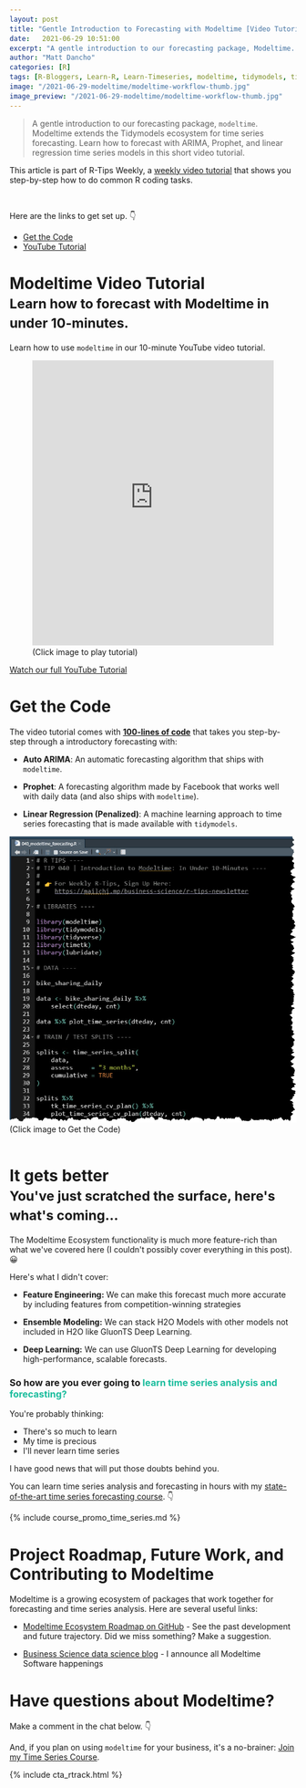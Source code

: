 ```yaml
---
layout: post
title: "Gentle Introduction to Forecasting with Modeltime [Video Tutorial]"
date:   2021-06-29 10:51:00
excerpt: "A gentle introduction to our forecasting package, Modeltime. Modeltime extends the Tidymodels ecosystem for time series forecasting. Learn how to forecast with ARIMA, Prophet, and linear regression time series models."
author: "Matt Dancho"
categories: [R]
tags: [R-Bloggers, Learn-R, Learn-Timeseries, modeltime, tidymodels, timetk]
image: "/2021-06-29-modeltime/modeltime-workflow-thumb.jpg"
image_preview: "/2021-06-29-modeltime/modeltime-workflow-thumb.jpg"
---
```


> A gentle introduction to our forecasting package, `modeltime`. Modeltime extends the Tidymodels ecosystem for time series forecasting. Learn how to forecast with ARIMA, Prophet, and linear regression time series models in this short video tutorial.

This article is part of R-Tips Weekly, a <a href="https://mailchi.mp/business-science/r-tips-newsletter">weekly video tutorial</a> that shows you step-by-step how to do common R coding tasks.

<br/>

<p>Here are the links to get set up. 👇</p>

<ul>
    <li><a href="https://mailchi.mp/business-science/r-tips-newsletter">Get the Code</a></li>
    <li><a href="https://youtu.be/j2LT8L5mIa4">YouTube Tutorial</a></li> 
</ul>




# Modeltime Video Tutorial<br><small>Learn how to forecast with Modeltime in under 10-minutes.</small>

Learn how to use `modeltime` in our 10-minute YouTube video tutorial. 

<figure class="text-center">
  <iframe width="100%" height="500" src="https://www.youtube.com/embed/-bCelif-ENY" title="YouTube video player" frameborder="0" allow="accelerometer; autoplay; clipboard-write; encrypted-media; gyroscope; picture-in-picture" allowfullscreen></iframe>
  <figcaption>(Click image to play tutorial)</figcaption>
</figure>

<p class='text-center date'>
  <a href='https://youtu.be/j2LT8L5mIa4' target='_blank'> Watch our full YouTube Tutorial</a>
</p>


# Get the Code

The video tutorial comes with [__100-lines of code__](https://mailchi.mp/business-science/r-tips-newsletter) that takes you step-by-step through a introductory forecasting with:

- __Auto ARIMA__: An automatic forecasting algorithm that ships with `modeltime`.

- __Prophet__: A forecasting algorithm made by Facebook that works well with daily data (and also ships with `modeltime`).

- __Linear Regression (Penalized)__: A machine learning approach to time series forecasting that is made available with `tidymodels`. 

<a href="https://mailchi.mp/business-science/r-tips-newsletter"> 
  <img src="/assets/2021-06-29-modeltime/modeltime-code-torn.jpg" style='max-width:100%;margin:auto;display:box;'>
</a>
<figcaption class="text-center">(Click image to Get the Code)</figcaption>

<br>


# It gets better<br><small>You've just scratched the surface, here's what's coming...</small>

The Modeltime Ecosystem functionality is much more feature-rich than what we've covered here (I couldn't possibly cover everything in this post). 😀

Here's what I didn't cover:

- __Feature Engineering:__ We can make this forecast much more accurate by including features from competition-winning strategies   

- __Ensemble Modeling:__ We can stack H2O Models with other models not included in H2O like GluonTS Deep Learning.

- __Deep Learning:__ We can use GluonTS Deep Learning for developing high-performance, scalable forecasts.

### So how are you ever going to <span style='color:#18bc9c'>learn time series analysis and forecasting?</span>

You're probably thinking:

- There's so much to learn
- My time is precious
- I'll never learn time series

I have good news that will put those doubts behind you. 

You can learn time series analysis and forecasting in hours with my [state-of-the-art time series forecasting course](https://university.business-science.io/p/ds4b-203-r-high-performance-time-series-forecasting/). 👇


{% include course_promo_time_series.md %}


# Project Roadmap, Future Work, and Contributing to Modeltime

Modeltime is a growing ecosystem of packages that work together for forecasting and time series analysis. Here are several useful links:

- [Modeltime Ecosystem Roadmap on GitHub](https://github.com/business-science/modeltime/issues/5) - See the past development and future trajectory. Did we miss something? Make a suggestion. 

- [Business Science data science blog](https://mailchi.mp/business-science/blog-registration) - I announce all Modeltime Software happenings




# Have questions about Modeltime?

Make a comment in the chat below. 👇

And, if you plan on using `modeltime` for your business, it's a no-brainer: [Join my Time Series Course](https://university.business-science.io/p/ds4b-203-r-high-performance-time-series-forecasting). 

{% include cta_rtrack.html %}
